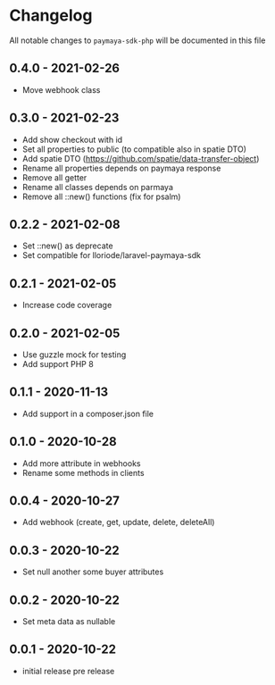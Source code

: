 # Changelog

All notable changes to `paymaya-sdk-php` will be documented in this file

## 0.4.0 - 2021-02-26

- Move webhook class

## 0.3.0 - 2021-02-23

- Add show checkout with id
- Set all properties to public (to compatible also in spatie DTO)
- Add spatie DTO (https://github.com/spatie/data-transfer-object)
- Rename all properties depends on paymaya response
- Remove all getter
- Rename all classes depends on parmaya
- Remove all ::new() functions (fix for psalm)

## 0.2.2 - 2021-02-08

- Set ::new() as deprecate
- Set compatible for lloriode/laravel-paymaya-sdk

## 0.2.1 - 2021-02-05

- Increase code coverage

## 0.2.0 - 2021-02-05

- Use guzzle mock for testing
- Add support PHP 8

## 0.1.1 - 2020-11-13

- Add support in a composer.json file

## 0.1.0 - 2020-10-28

- Add more attribute in webhooks
- Rename some methods in clients

## 0.0.4 - 2020-10-27

- Add webhook (create, get, update, delete, deleteAll)

## 0.0.3 - 2020-10-22

- Set null another some buyer attributes

## 0.0.2 - 2020-10-22

- Set meta data as nullable

## 0.0.1 - 2020-10-22

- initial release pre release
